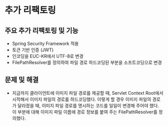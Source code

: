# 추가 리팩토링

## 주요 추가 리팩토링 및 기능
- Spring Security Framework 적용
- 토큰 기반 인증 (JWT)
- 인코딩을 EUC-KR에서 UTF-8로 변경
- FilePathResolver를 정의하여 파일 경로 하드코딩된 부분을 소프트코딩으로 변경 

## 문제 및 해결
- 지금까지 클라이언트에 이미지 파일 경로를 제공할 때, Servlet Context Root에서 시작해서 이미지 파일의 경로를 하드코딩했다. 이렇게 할 경우 이미지 파일의 경로가 달라졌을 때, 이미지 파일 경로를 명시하는 코드를 일일이 변경해 주어야 했다. 이 부분에 대해 이미지 파일 이름에 경로 정보를 붙여 주는 FilePathResolver를 정의했다.
